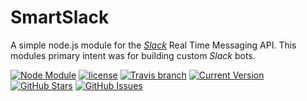 # SmartSlack

A simple node.js module for the [*Slack*](https://slack.com) Real Time Messaging API. This modules primary intent was for building custom *Slack* bots.  

[![Node Module](https://img.shields.io/badge/node.js-module-82bb22.svg?style=flat-square)](https://github.com/philliphenslee/smartslack)
[![license](http://img.shields.io/badge/license-MIT-blue.svg?style=flat-square)](https://raw.githubusercontent.com/philliphenslee/smartslack/master/LICENSE)
[![Travis branch](https://img.shields.io/travis/philliphenslee/smartslack/master.svg?style=flat-square)](https://travis-ci.org/philliphenslee/smartslack)
[![Current Version](https://img.shields.io/badge/version-0.0.1-red.svg?style=flat-square)](https://github.com/philliphenslee/smartslack)
[![GitHub Stars](https://img.shields.io/github/stars/philliphenslee/smartslack.svg?style=flat-square)](https://github.com/philliphenslee/smartslack/stargazers)
[![GitHub Issues](https://img.shields.io/github/issues/philliphenslee/smartslack.svg?style=flat-square)](https://github.com/philliphenslee/smartslack/issues)


